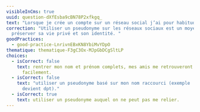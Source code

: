 ```yaml
---
visibleInCms: true
uuid: question-dXfEsba9cBN78P2xfkgq_
text: "Lorsque je crée un compte sur un réseau social j’ai pour habitude de :"
correction: "Utiliser un pseudonyme sur les réseaux sociaux est un moyen de
  préserver sa vie privé et son identité. "
goodPractices:
  - good-practice-LnrivnEBxKN8YbiMvYDpO
thematique: thematique-F3gC3Ox-MJpGbDCgSltLP
choices:
  - isCorrect: false
    text: rentrer mon nom et prénom complets, mes amis me retrouveront plus
      facilement.
  - isCorrect: false
    text: "utiliser un pseudonyme basé sur mon nom raccourci (exemple : Dupont
      devient dpt)."
  - isCorrect: true
    text: utiliser un pseudonyme auquel on ne peut pas me relier.
---
```


